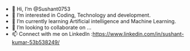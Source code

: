 - 👋 Hi, I’m @Sushant0753
- 👀 I’m interested in Coding, Technology and development.
- 🌱 I’m currently learning Artificial intelligence and Machine Learning.
- 💞️ I’m looking to collaborate on ...
- 📫 Connect with me on LinkedIn :https://www.linkedin.com/in/sushant-kumar-53b538249/ 

<!---
Sushant0753/Sushant0753 is a ✨ special ✨ repository because its `README.md` (this file) appears on your GitHub profile.
You can click the Preview link to take a look at your changes.
--->
